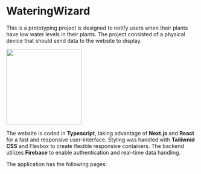 # WateringWizard

This is a prototyping project is designed to notify users when their plants have low water levels in their plants. The project consisted of a physical device that should send data to the website to display.

<img src = 'https://github.com/user-attachments/assets/5e1c3fc4-b334-430c-8dbf-233f164244cb' style ='width:200px;'>



The website is coded in **Typescript**, taking advantage of **Next.js** and **React** for a fast and responsive user-interface. Styling was handled with **Tailiwnid CSS** and Flexbox to create flexible responsive containers. The backend utilizes **Firebase** to enable authentication and real-time data handling. 

The application has the following pages:

